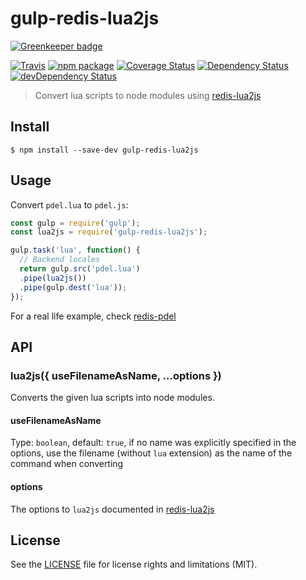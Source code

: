 # gulp-redis-lua2js

[![Greenkeeper badge](https://badges.greenkeeper.io/perrin4869/gulp-redis-lua2js.svg)](https://greenkeeper.io/)

[![Travis][build-badge]][build]
[![npm package][npm-badge]][npm]
[![Coverage Status][coveralls-badge]][coveralls]
[![Dependency Status][dependency-status-badge]][dependency-status]
[![devDependency Status][dev-dependency-status-badge]][dev-dependency-status]

> Convert lua scripts to node modules using [redis-lua2js](https://github.com/perrin4869/redis-lua2js)

## Install

```
$ npm install --save-dev gulp-redis-lua2js
```


## Usage
Convert `pdel.lua` to `pdel.js`:

```js
const gulp = require('gulp');
const lua2js = require('gulp-redis-lua2js');

gulp.task('lua', function() {
  // Backend locales
  return gulp.src('pdel.lua')
  .pipe(lua2js())
  .pipe(gulp.dest('lua'));
});
```

For a real life example, check [redis-pdel](https://github.com/perrin4869/redis-pdel)

## API

### lua2js({ useFilenameAsName, ...options })

Converts the given lua scripts into node modules.

#### useFilenameAsName

Type: `boolean`, default: `true`, if no name was explicitly specified in the options, use the filename (without `lua` extension) as the name of the command when converting

#### options

The options to `lua2js` documented in [redis-lua2js](https://github.com/perrin4869/redis-lua2js)

## License

See the [LICENSE](LICENSE.md) file for license rights and limitations (MIT).

[build-badge]: https://img.shields.io/travis/perrin4869/gulp-redis-lua2js/master.svg?style=flat-square
[build]: https://travis-ci.org/perrin4869/gulp-redis-lua2js

[npm-badge]: https://img.shields.io/npm/v/gulp-redis-lua2js.svg?style=flat-square
[npm]: https://www.npmjs.org/package/gulp-redis-lua2js

[coveralls-badge]: https://img.shields.io/coveralls/perrin4869/gulp-redis-lua2js/master.svg?style=flat-square
[coveralls]: https://coveralls.io/r/perrin4869/gulp-redis-lua2js

[dependency-status-badge]: https://david-dm.org/perrin4869/gulp-redis-lua2js.svg?style=flat-square
[dependency-status]: https://david-dm.org/perrin4869/gulp-redis-lua2js

[dev-dependency-status-badge]: https://david-dm.org/perrin4869/gulp-redis-lua2js/dev-status.svg?style=flat-square
[dev-dependency-status]: https://david-dm.org/perrin4869/gulp-redis-lua2js#info=devDependencies
